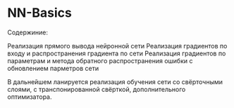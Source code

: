 # NN-Basics

Содержиние:

Реализация прямого вывода нейронной сети
Реализация градиентов по входу и распространения градиента по сети
Реализация градиентов по параметрам и метода обратного распространения ошибки с обновлением парметров сети

В дальнейшем ланируется реализация обучения сети со свёрточными слоями, с транспонированной свёрткой, дополнительного оптимизатора.
